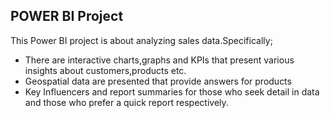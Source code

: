 ## POWER BI Project

This Power BI project is about analyzing sales data.Specifically;
- There are interactive charts,graphs and KPIs that present various insights about customers,products etc.
- Geospatial data are presented that provide answers for products
- Key Influencers and report summaries for those who seek detail in data and those who prefer a quick report respectively.
